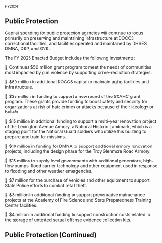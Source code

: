 $^{FY 2024 }$

## **Public Protection**

Capital spending for public protection agencies will continue to focus primarily on preserving and maintaining infrastructure at DOCCS correctional facilities, and facilities operated and maintained by DHSES, DMNA, DSP, and OVS.

The FY 2025 Enacted Budget includes the following investments:

 Continues $50 million grant program to meet the needs of communities most impacted by gun violence by supporting crime-reduction strategies.

 $80 million in additional DOCCS capital to maintain aging facilities and infrastructure.

 $35 million in funding to support a new round of the SCAHC grant program. These grants provide funding to boost safety and security for organizations at risk of hate crimes or attacks because of their ideology or beliefs.

 $15 million in additional funding to support a multi-year renovation project of the Lexington Avenue Armory, a National Historic Landmark, which is a staging point for the National Guard soldiers who utilize this building to prepare and train for missions.

 $10 million in funding for DMNA to support additional armory renovation projects, including the design phase for the Troy Glenmore Road Armory.

 $15 million to supply local governments with additional generators, high-flow pumps, flood barrier technology and other equipment used in response to flooding and other weather emergencies.

 $7 million for the purchase of vehicles and other equipment to support State Police efforts to combat retail theft.

 $3 million in additional funding to support preventative maintenance projects at the Academy of Fire Science and State Preparedness Training Center facilities.

 $4 million in additional funding to support construction costs related to the storage of untested sexual offense evidence collection kits.

## **Public Protection (Continued)**